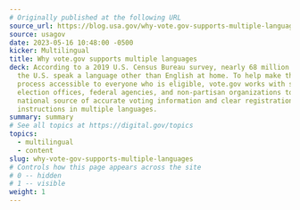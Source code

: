 ```yaml
---
# Originally published at the following URL
source_url: https://blog.usa.gov/why-vote.gov-supports-multiple-languages
source: usagov
date: 2023-05-16 10:48:00 -0500
kicker: Multilingual
title: Why vote.gov supports multiple languages
deck: According to a 2019 U.S. Census Bureau survey, nearly 68 million people in
  the U.S. speak a language other than English at home. To help make the voting
  process accessible to everyone who is eligible, vote.gov works with state
  election offices, federal agencies, and non-partisan organizations to create a
  national source of accurate voting information and clear registration
  instructions in multiple languages.
summary: summary
# See all topics at https://digital.gov/topics
topics:
  - multilingual
  - content
slug: why-vote-gov-supports-multiple-languages
# Controls how this page appears across the site
# 0 -- hidden
# 1 -- visible
weight: 1
---
```

